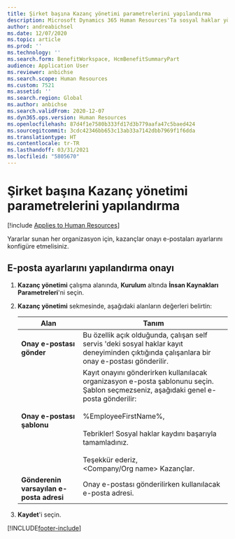 ```yaml
---
title: Şirket başına Kazanç yönetimi parametrelerini yapılandırma
description: Microsoft Dynamics 365 Human Resources'Ta sosyal haklar yönetimiyle ilgili şirket başıan parametreleri yapılandırın.
author: andreabichsel
ms.date: 12/07/2020
ms.topic: article
ms.prod: ''
ms.technology: ''
ms.search.form: BenefitWorkspace, HcmBenefitSummaryPart
audience: Application User
ms.reviewer: anbichse
ms.search.scope: Human Resources
ms.custom: 7521
ms.assetid: ''
ms.search.region: Global
ms.author: anbichse
ms.search.validFrom: 2020-12-07
ms.dyn365.ops.version: Human Resources
ms.openlocfilehash: 87d4f1e7580b333fd17d3b779aafa47c5baed424
ms.sourcegitcommit: 3cdc42346bb653c13ab33a7142dbb7969f1f6dda
ms.translationtype: HT
ms.contentlocale: tr-TR
ms.lasthandoff: 03/31/2021
ms.locfileid: "5805670"
---
```

# <a name="configure-benefits-management-parameters-per-company"></a>Şirket başına Kazanç yönetimi parametrelerini yapılandırma

[!include [Applies to Human Resources](../includes/applies-to-hr.md)]

Yararlar sunan her organizasyon için, kazançlar onayı e-postaları ayarlarını konfigüre etmelisiniz.

## <a name="configure-confirmation-email-settings"></a>E-posta ayarlarını yapılandırma onayı

1. **Kazanç yönetimi** çalışma alanında, **Kurulum** altında **İnsan Kaynakları Parametreleri**'ni seçin.

2. **Kazanç yönetimi** sekmesinde, aşağıdaki alanların değerleri belirtin: 

   | Alan | Tanım |
   | --- | --- |
   | **Onay e-postası gönder** | Bu özellik açık olduğunda, çalışan self servis 'deki sosyal haklar kayıt deneyiminden çıktığında çalışanlara bir onay e-postası gönderilir. |
   | **Onay e-postası şablonu** | Kayıt onayını gönderirken kullanılacak organizasyon e-posta şablonunu seçin. Şablon seçmezseniz, aşağıdaki genel e-posta gönderilir:<br><br>%EmployeeFirstName%,<br><br>Tebrikler! Sosyal haklar kaydını başarıyla tamamladınız.<br><br>Teşekkür ederiz,<br><Company/Org name> Kazançlar. |
   | **Gönderenin varsayılan e-posta adresi** | Onay e-postası gönderilirken kullanılacak e-posta adresi. |

3. **Kaydet**'i seçin.

[!INCLUDE[footer-include](../includes/footer-banner.md)]